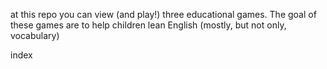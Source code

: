 at this repo you can view (and play!) three
educational games. The goal of these games are to help children lean English (mostly, but not only, vocabulary)

index
